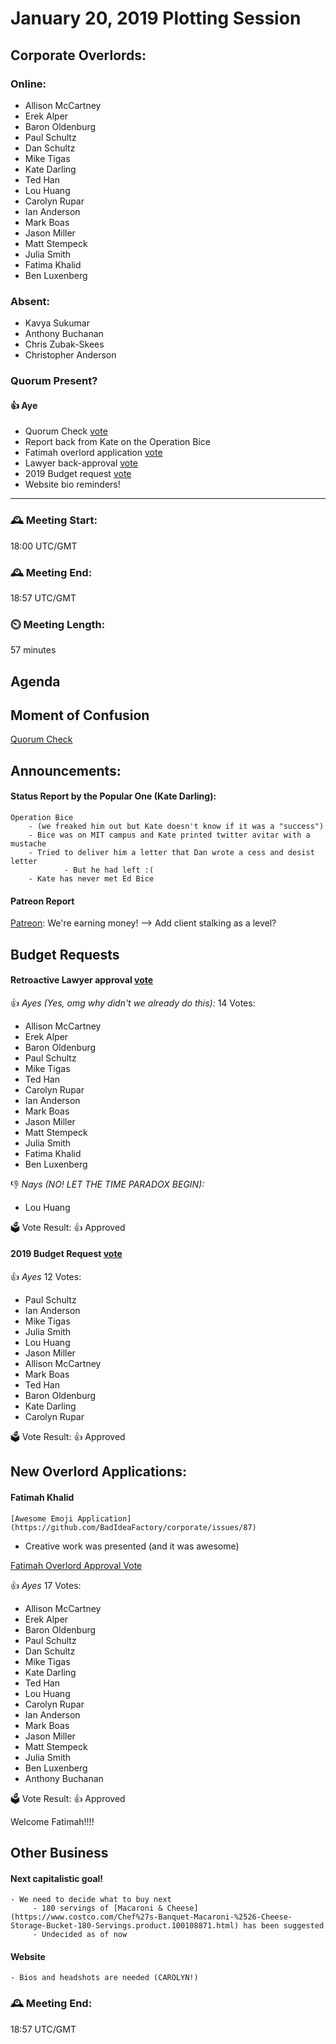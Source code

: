 # January 20, 2019 Plotting Session

## Corporate Overlords:

### Online:

- Allison McCartney
- Erek Alper
- Baron Oldenburg
- Paul Schultz
- Dan Schultz
- Mike Tigas
- Kate Darling
- Ted Han
- Lou Huang
- Carolyn Rupar
- Ian Anderson
- Mark Boas
- Jason Miller
- Matt Stempeck
- Julia Smith
- Fatima Khalid
- Ben Luxenberg


### Absent:

- Kavya Sukumar
- Anthony Buchanan
- Chris Zubak-Skees
- Christopher Anderson


### Quorum Present?

#### 👍 Aye





- Quorum Check [vote](https://doodle.com/poll/y5quz4kg42s8s5un)
- Report back from Kate on the Operation Bice
- Fatimah overlord application [vote](https://doodle.com/poll/bm4ssvu5rek5sydi)
- Lawyer back-approval [vote](https://doodle.com/poll/vh67smdp5nvhgzmz)
- 2019 Budget request [vote](https://doodle.com/poll/pfng246f38tf4gxk)
- Website bio reminders!


---

### 🕰️  Meeting Start:
  18:00 UTC/GMT

### 🕰️  Meeting End:
  18:57 UTC/GMT

### ⏲️ Meeting Length:
  57 minutes



## Agenda


## Moment of Confusion
[Quorum Check](https://doodle.com/poll/y5quz4kg42s8s5un)

## Announcements:

#### Status Report by the Popular One (Kate Darling):
    Operation Bice
        - (we freaked him out but Kate doesn't know if it was a "success")
	    - Bice was on MIT campus and Kate printed twitter avitar with a mustache
	    - Tried to deliver him a letter that Dan wrote a cess and desist letter
		 		- But he had left :(
		- Kate has never met Ed Bice


#### Patreon Report
[Patreon](https://www.patreon.com/biffud): We're earning money!
			--> Add client stalking as a level?



## Budget Requests

#### Retroactive Lawyer approval [vote](https://doodle.com/poll/vh67smdp5nvhgzmz)

👍 *Ayes (Yes, omg why didn't we already do this):*
14 Votes:

- Allison McCartney
- Erek Alper
- Baron Oldenburg
- Paul Schultz
- Mike Tigas
- Ted Han
- Carolyn Rupar
- Ian Anderson
- Mark Boas
- Jason Miller
- Matt Stempeck
- Julia Smith
- Fatima Khalid
- Ben Luxenberg

👎  *Nays (NO! LET THE TIME PARADOX BEGIN):*

  - Lou Huang


🗳️  Vote Result: 👍 Approved


#### 2019 Budget Request [vote](https://doodle.com/poll/pfng246f38tf4gxk)

👍 *Ayes*
12 Votes:

- Paul Schultz
- Ian Anderson
- Mike Tigas
- Julia Smith
- Lou Huang
- Jason Miller
- Allison McCartney
- Mark Boas
- Ted Han
- Baron Oldenburg
- Kate Darling
- Carolyn Rupar

🗳️  Vote Result: 👍 Approved




## New Overlord Applications:


#### Fatimah Khalid
    [Awesome Emoji Application](https://github.com/BadIdeaFactory/corporate/issues/87)
- Creative work was presented (and it was awesome)


[Fatimah Overlord Approval Vote](https://doodle.com/poll/bm4ssvu5rek5sydi)

👍 *Ayes*
17 Votes:

- Allison McCartney
- Erek Alper
- Baron Oldenburg
- Paul Schultz
- Dan Schultz
- Mike Tigas
- Kate Darling
- Ted Han
- Lou Huang
- Carolyn Rupar
- Ian Anderson
- Mark Boas
- Jason Miller
- Matt Stempeck
- Julia Smith
- Ben Luxenberg
- Anthony Buchanan

🗳️  Vote Result: 👍 Approved

Welcome Fatimah!!!!

## Other Business

#### Next capitalistic goal!
    - We need to decide what to buy next
         - 180 servings of [Macaroni & Cheese](https://www.costco.com/Chef%27s-Banquet-Macaroni-%2526-Cheese-Storage-Bucket-180-Servings.product.100108871.html) has been suggested
         - Undecided as of now

#### Website
    - Bios and headshots are needed (CAROLYN!)

### 🕰️  Meeting End:
  18:57 UTC/GMT








